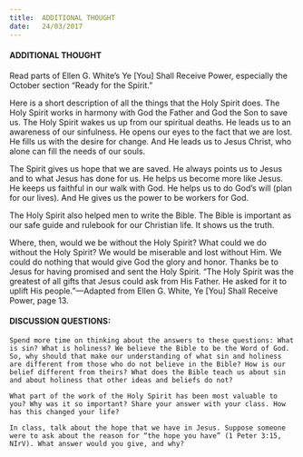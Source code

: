```yaml
---
title:  ADDITIONAL THOUGHT
date:   24/03/2017
---
```


#### ADDITIONAL THOUGHT

Read parts of Ellen G. White’s Ye [You] Shall Receive Power, especially the October section “Ready for the Spirit.”

Here is a short description of all the things that the Holy Spirit does. The Holy Spirit works in harmony with God the Father and God the Son to save us. The Holy Spirit wakes us up from our spiritual deaths. He leads us to an awareness of our sinfulness. He opens our eyes to the fact that we are lost. He fills us with the desire for change. And He leads us to Jesus Christ, who alone can fill the needs of our souls. 

The Spirit gives us hope that we are saved. He always points us to Jesus and to what Jesus has done for us. He helps us become more like Jesus. He keeps us faithful in our walk with God. He helps us to do God’s will (plan for our lives). And He gives us the power to be workers for God. 

The Holy Spirit also helped men to write the Bible. The Bible is important as our safe guide and rulebook for our Christian life. It shows us the truth. 

Where, then, would we be without the Holy Spirit? What could we do without the Holy Spirit? We would be miserable and lost without Him. We could do nothing that would give God the glory and honor. Thanks be to Jesus for having promised and sent the Holy Spirit. “The Holy Spirit was the greatest of all gifts that Jesus could ask from His Father. He asked for it to uplift His people.”—Adapted from Ellen G. White, Ye [You] Shall Receive Power, page 13.

#### DISCUSSION QUESTIONS:

`Spend more time on thinking about the answers to these questions: What is sin? What is holiness? We believe the Bible to be the Word of God. So, why should that make our understanding of what sin and holiness are different from those who do not believe in the Bible? How is our belief different from theirs? What does the Bible teach us about sin and about holiness that other ideas and beliefs do not?`

`What part of the work of the Holy Spirit has been most valuable to you? Why was it so important? Share your answer with your class. How has this changed your life?`

`In class, talk about the hope that we have in Jesus. Suppose someone were to ask about the reason for “the hope you have” (1 Peter 3:15, NIrV). What answer would you give, and why?`